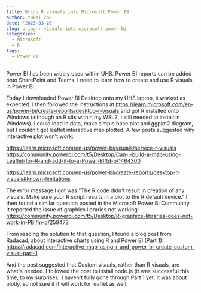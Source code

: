 ```yaml
---
title: Bring R visuals into Microsoft Power BI
author: Yukai Zou
date: '2023-03-26'
slug: bring-r-visuals-into-microsoft-power-bi
categories:
  - Microsoft
  - R
tags:
  - Power BI
---
```


Power BI has been widely used within UHS. Power BI reports can be added onto SharePoint and Teams. I need to learn how to create and use R visuals in Power BI.

Today I downloaded Power BI Desktop onto my UHS laptop, it worked as expected. I then followed the instructions at
https://learn.microsoft.com/en-us/power-bi/create-reports/desktop-r-visuals
and got R installed onto Windows (although an R sits within my WSL2, I still needed to install in Windows). I could load in data, make simple base plot and ggplot2 diagram, but I couldn't get leaflet interactive map plotted. A few posts suggested why interactive plot won't work:

https://learn.microsoft.com/en-us/power-bi/visuals/service-r-visuals
https://community.powerbi.com/t5/Desktop/Can-I-build-a-map-using-Leaflet-for-R-and-add-it-to-a-Power-BI/td-p/1464300

https://learn.microsoft.com/en-us/power-bi/create-reports/desktop-r-visuals#known-limitations

The error message I got was "The R code didn't result in creation of any visuals. Make sure your R script results in a plot to the R default device."
I then found a similar question posted in the Microsoft Power BI Community. It reported the issue of graphics libraries not working:
https://community.powerbi.com/t5/Desktop/R-graphics-libraries-does-not-work-in-PBI/m-p/259473

From reading the solution to that question, I found a blog post from Radacad, about interactive charts using R and Power BI (Part 1):
https://radacad.com/interactive-map-using-r-and-power-bi-create-custom-visual-part-1

And the post suggested that Custom visuals, rather than R visuals, are what's needed. I followed the post to install node.js (it was successful this time, to my surprise). 
I haven't fully gone through Part 1 yet. It was about plotly, so not sure if it will work for leaflet as well.